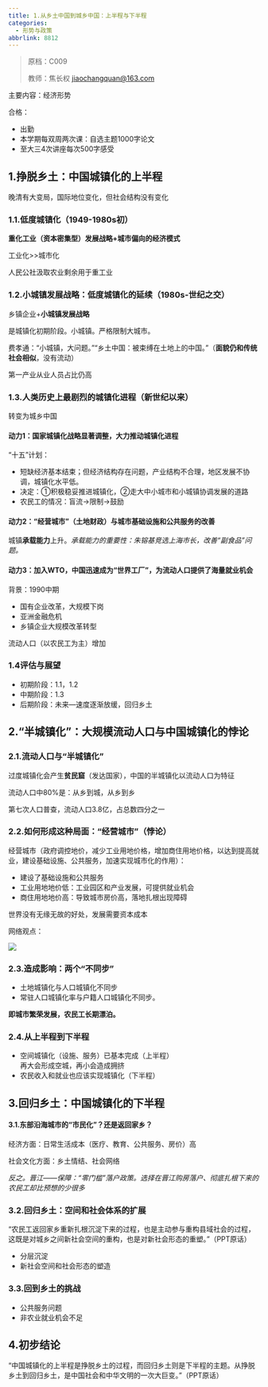 ```yaml
---
title: 1.从乡土中国到城乡中国：上半程与下半程
categories:
  - 形势与政策
abbrlink: 8812
---
```

> 原档：C009
>
> 教师：焦长权 jiaochangquan@163.com

主要内容：经济形势

合格：

- 出勤
- 本学期每双周两次课：自选主题1000字论文
- 至大三4次讲座每次500字感受

## 1.挣脱乡土：中国城镇化的上半程

晚清有大变局，国际地位变化，但社会结构没有变化

### 1.1.低度城镇化（1949-1980s初）

**重化工业（资本密集型）发展战略+城市偏向的经济模式**

工业化>>城市化

人民公社汲取农业剩余用于重工业

### 1.2.小城镇发展战略：低度城镇化的延续（1980s-世纪之交）

乡镇企业+**小城镇发展战略**

是城镇化初期阶段。小城镇。严格限制大城市。

费孝通：“小城镇，大问题。”“乡土中国：被束缚在土地上的中国。”（**面貌仍和传统社会相似**，没有流动）

第一产业从业人员占比仍高

### 1.3.人类历史上最剧烈的城镇化进程（新世纪以来）

转变为城乡中国

#### 动力1：国家城镇化战略显著调整，大力推动城镇化进程

“十五”计划：

- 短缺经济基本结束；但经济结构存在问题，产业结构不合理，地区发展不协调，城镇化水平低。
- 决定：①积极稳妥推进城镇化，②走大中小城市和小城镇协调发展的道路
- 农民工的情况：盲流→限制→鼓励

#### 动力2：“经营城市”（土地财政）与城市基础设施和公共服务的改善

城镇**承载能力**上升。*承载能力的重要性：朱镕基竞选上海市长，改善“副食品”问题。*

#### 动力3：加入WTO，中国迅速成为“世界工厂”，为流动人口提供了海量就业机会

背景：1990中期

- 国有企业改革，大规模下岗
- 亚洲金融危机
- 乡镇企业大规模改革转型

流动人口（以农民工为主）增加

### 1.4评估与展望

- 初期阶段：1.1，1.2
- 中期阶段：1.3
- 后期阶段：未来—速度逐渐放缓，回归乡土

## 2.“半城镇化”：大规模流动人口与中国城镇化的悖论

### 2.1.流动人口与“半城镇化”

过度城镇化会产生**贫民窟**（发达国家），中国的半城镇化以流动人口为特征

流动人口中80%是：从乡到城，从乡到乡

第七次人口普查，流动人口3.8亿，占总数四分之一

### 2.2.如何形成这种局面：“经营城市”（悖论）

经营城市（政府调控地价，减少工业用地价格，增加商住用地价格，以达到提高就业，建设基础设施、公共服务，加速实现城市化的作用）：

- 建设了基础设施和公共服务
- 工业用地地价低：工业园区和产业发展，可提供就业机会
- 商住用地地价高：导致城市房价高，落地扎根出现障碍

世界没有无缘无故的好处，发展需要资本成本

网络观点：

![](C009.jpg)

### 2.3.造成影响：两个“不同步”

- 土地城镇化与人口城镇化不同步
- 常驻人口城镇化率与户籍人口城镇化不同步。

**即城市繁荣发展，农民工长期漂泊。**

### 2.4.从上半程到下半程

- 空间城镇化（设施、服务）已基本完成（上半程）<br>再大会形成空城，再小会造成拥挤
- 农民收入和就业也应该实现城镇化（下半程）

## 3.回归乡土：中国城镇化的下半程

#### 3.1.东部沿海城市的“市民化”？还是返回家乡？

经济方面：日常生活成本（医疗、教育、公共服务、房价）高

社会文化方面：乡土情结、社会网络

*反之。晋江——保障：“零门槛”落户政策。选择在晋江购房落户、彻底扎根下来的农民工却比预想的少很多*

### 3.2.回归乡土：空间和社会体系的扩展 

“农民工返回家乡重新扎根沉淀下来的过程，也是主动参与重构县域社会的过程，这既是对城乡之间新社会空间的重构，也是对新社会形态的重塑。”（PPT原话）

- 分层沉淀
- 新社会空间和社会形态的塑造

### 3.3.回到乡土的挑战

- 公共服务问题
- 非农业就业机会不足

## 4.初步结论

“中国城镇化的上半程是挣脱乡土的过程，而回归乡土则是下半程的主题。从挣脱乡土到回归乡土，是中国社会和中华文明的一次大巨变。”（PPT原话）